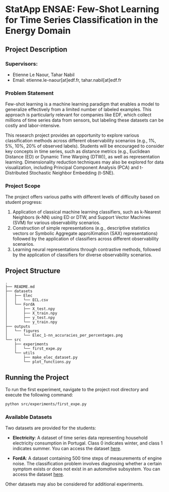 # StatApp ENSAE: Few-Shot Learning for Time Series Classification in the Energy Domain

## Project Description

### Supervisors:
- Etienne Le Naour, Tahar Nabil  
- Email: etienne.le-naour[at]edf.fr, tahar.nabil[at]edf.fr  

### Problem Statement

Few-shot learning is a machine learning paradigm that enables a model to generalize effectively from a limited number of labeled examples. This approach is particularly relevant for companies like EDF, which collect millions of time series data from sensors, but labeling these datasets can be costly and labor-intensive.

This research project provides an opportunity to explore various classification methods across different observability scenarios (e.g., 1%, 5%, 10%, 20% of observed labels). Students will be encouraged to consider key concepts in time series, such as distance metrics (e.g., Euclidean Distance (ED) or Dynamic Time Warping (DTW)), as well as representation learning. Dimensionality reduction techniques may also be explored for data visualization, including Principal Component Analysis (PCA) and t-Distributed Stochastic Neighbor Embedding (t-SNE).

### Project Scope

The project offers various paths with different levels of difficulty based on student progress:

1. Application of classical machine learning classifiers, such as k-Nearest Neighbors (k-NN) using ED or DTW, and Support Vector Machines (SVM) for various observability scenarios.
2. Construction of simple representations (e.g., descriptive statistics vectors or Symbolic Aggregate approXimation (SAX) representations) followed by the application of classifiers across different observability scenarios.
3. Learning neural representations through contrastive methods, followed by the application of classifiers for diverse observability scenarios.

## Project Structure

```
.
├── README.md
├── datasets
│   ├── Elec
│   │   └── ECL.csv
│   └── FordA
│       ├── X_test.npy
│       ├── X_train.npy
│       ├── y_test.npy
│       └── y_train.npy
├── outputs
│   └── figures
│       └── Elec_1-nn_accuracies_per_percentages.png
└── src
    ├── experiments
    │   └── first_expe.py
    └── utils
        ├── make_elec_dataset.py
        └── plot_functions.py
```

## Running the Project

To run the first experiment, navigate to the project root directory and execute the following command:

```bash
python src/experiments/first_expe.py
```


### Available Datasets

Two datasets are provided for the students:

- **Electricity**: A dataset of time series data representing household electricity consumption in Portugal. Class 0 indicates winter, and class 1 indicates summer. You can access the dataset [here](https://drive.google.com/drive/folders/1ohGYWWohJlOlb2gsGTeEq3Wii2egnEPR).

- **FordA**: A dataset containing 500 time steps of measurements of engine noise. The classification problem involves diagnosing whether a certain symptom exists or does not exist in an automotive subsystem. You can access the dataset [here](https://www.timeseriesclassification.com/description.php?Dataset=FordA).

Other datasets may also be considered for additional experiments.

